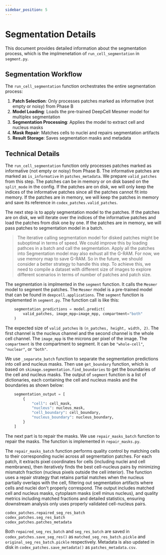 ```yaml
---
sidebar_position: 5
---
```


# Segmentation Details

This document provides detailed information about the segmentation process, which is the implmenetation of `run_cell_segmentation` in `segment.py`.

## Segmentation Workflow

The `run_cell_segmentation` function orchestrates the entire segmentation process:

1. **Patch Selection**: Only processes patches marked as informative (not empty or noisy) from Phase B
2. **Model Loading**: Loads the pre-trained DeepCell Mesmer model for multiplex segmentation
3. **Segmentation Processing**: Applies the model to extract cell and nucleus masks
4. **Mask Repair**: Matches cells to nuclei and repairs segmentation artifacts
5. **Result Storage**: Saves segmentation masks and metadata

## Technical Details

The `run_cell_segmentation` function only processes patches marked as informative (not empty or noisy) from Phase B. The informative patches are marked as `is_informative` in `patches_metadata`. We prepare `valid_patches` from this step. The patches can be in memory or on disk based on the `split_mode` in the config. If the patches are on disk, we will only keep the indices of the informative patches since all the patches cannot fit into memory. If the patches are in memory, we will keep the patches in memory and save its reference in `codex_patches.valid_patches`. 

The next step is to apply segmentation model to the patches. If the patches are on disk, we will iterate over the indices of the informative patches and load the patches from disk one by one. If the patches are in memory, we will pass patches to segmentation model in a batch. 

> The iterative calling segmentation model for disked patches might be suboptimal in terms of speed. We could improve this by loading pathces in a batch and call the segmentation. Apply all the patches into Segmentation model may also exhust all the G-RAM. For now, we use memory map to save G-RAM. So in the future, we should consider a better strategy to handle this step. To achieve this, we need to compile a dataset with different size of images to explore different scenarios in terms of number of patches and patch size.

The segmentation is implmented in the `segment` function. It calls the `Mesmer` model to segment the patches. The `Mesmer` model is a pre-trained model that can be found in `deepcell.applications`. The `segment` function is implemented in `segment.py`. The function call is like this:

```python
    segmentation_predictions = model.predict(
        valid_patches, image_mpp=image_mpp, compartment="both"
    )
```

The expected size of `valid_patches` is `(n_patches, height, width, 2)`. The first channel is the nucleus channel and the second channel is the whole cell channel. The `image_mpp` is the microns per pixel of the image. The `compartment` is the compartment to segment. It can be `"whole-cell"`, `"nuclear"`, or `"both"`.

We use `_separate_batch` function to separate the segmentation predictions into cell and nucleus masks. Then use `get_boundary` function, which is based on `skimage.segmentation.find_boundaries` to get the boundaries of the cell and nucleus masks. The output of `segment` function is a list of dictionaries, each containing the cell and nucleus masks and the boundaries as shown below:

```python
    segmentation_output = [
        {
            "cell": cell_mask,
            "nucleus": nucleus_mask,
            "cell_boundary": cell_boundary,
            "nucleus_boundary": nucleus_boundary,
        }
    ]
```

The next part is to repair the masks. We use `repair_masks_batch` function to repair the masks. The function is implemented in `repair_masks.py`. 

The `repair_masks_batch` function performs quality control by matching cells to their corresponding nuclei across all segmentation patches. For each patch, it extracts pixel coordinates for cells (including nuclei and cell membranes), then iteratively finds the best cell-nucleus pairs by minimizing mismatch fraction (nucleus pixels outside the cell interior). The function uses a repair strategy that retains partial matches when the nucleus partially overlaps with the cell, filtering out segmentation artifacts where cells and nuclei don't properly correspond. The output includes matched cell and nucleus masks, cytoplasm masks (cell minus nucleus), and quality metrics including matched fractions and detailed statistics, ensuring downstream analysis only uses properly validated cell-nucleus pairs. 

```python
codex_patches.repaired_seg_res_batch
codex_patches.seg_res_batch
codex_patches.patches_metadata
```
Both `repaired_seg_res_batch` and `seg_res_batch` are saved in `codex_patches.save_seg_res()` as `matched_seg_res_batch.pickle` and `original_seg_res_batch.pickle` respectively. Metadata is also updated in disk in `codex_patches.save_metadata()` as `patches_metadata.csv`.
